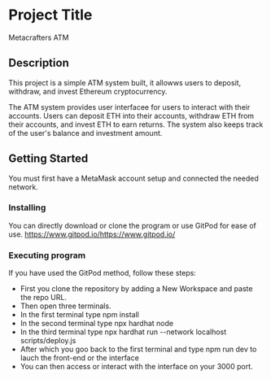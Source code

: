# Project Title

Metacrafters ATM

## Description

This project is a simple ATM system built, it allowws users to deposit, withdraw, and invest Ethereum cryptocurrency.

The ATM system provides user interfacee for users to interact with their accounts. Users can deposit ETH into their accounts, withdraw ETH from their accounts, and invest ETH to earn returns. The system also keeps track of the user's balance and investment amount.

## Getting Started

You must first have a MetaMask account setup and connected the needed network. 

### Installing

You can directly download or clone the program or use GitPod for ease of use. https://www.gitpod.io/https://www.gitpod.io/

### Executing program

If you have used the GitPod method, follow these steps:
- First you clone the repository by adding a New Workspace and paste the repo URL. 
- Then open three terminals.
- In the first terminal type npm install
- In the second terminal type npx hardhat node
- In the third terminal type npx hardhat run --network localhost scripts/deploy.js
- After which you goo back to the first terminal and type npm run dev to lauch the front-end or the interface
- You can then access or interact with the interface on your 3000 port. 
